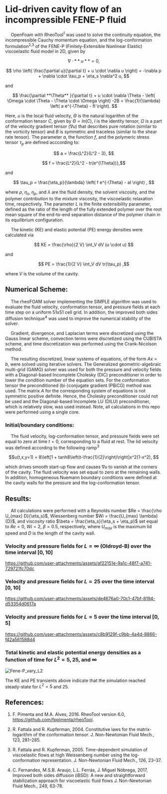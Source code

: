 # **Lid-driven cavity flow of an incompressible FENE-P fluid**

&emsp; OpenFoam with RheoTool<sup>1</sup> was used to solve the continuity equation, the incompressible Cauchy momentum equation, and the log-conformation formulation<sup>2,3</sup> of the FENE-P (Finitely-Extensible Nonlinear Elastic) viscoelastic fluid model in 2D, given by

$$ \nabla \cdot  **u** = 0, $$

$$ \rho \left( \frac{\partial u}{\partial t} + u \cdot \nabla u \right) = -\nabla p + \nabla \cdot \tau_p + \eta_s \nabla^2 u, $$

and 

$$ \frac{\partial **\Theta** }{\partial t} + u \cdot \nabla \Theta - \left( \Omega \cdot \Theta - \Theta \cdot \Omega \right) -2B 
			= \frac{1}{\lambda} \left( a e^{-\Theta} - fI \right). $$

Here, $u$ is the local fluid velocity, $\Theta$ is the natural logarithm of the conformation tensor $C$, given by $\Theta = ln(C)$, $I$ is the identity tensor,
$\Omega$ is a part of the velocity gradient tensor ($\nabla u$) that describes pure rotation (similar to the vorticity tensor) and $B$ is symmetric and traceless (similar to the shear rate tensor).
The parameter $a$, the function $f$, and the polymeric stress tensor $\tau_p$ are defined acccording to:

$$ a = \frac{L^2}{L^2 - 3}, $$

$$ f = \frac{L^2}{L^2 - tr(e^{\Theta})},$$

and 

$$ \tau_p = \frac{\eta_p}{\lambda} \left( f e^{-\Theta} - aI \right) , $$

where $\rho$, $\eta_s$, $\eta_p$, and $\lambda$ are the fluid density, the solvent viscosity, and the polymer contribution to the mixture viscosity, 
the viscoelastic relaxation time, respectively. The parameter $L$ is the finite extensibility parameter, defined as the ratio of the length of the fully extended polymer over the root mean
square of the end-to-end separation distance of the polymer chain in its equilibrium configuration.

&emsp; The kinetic (KE) and elastic potential (PE) energy densities were calculated via

$$ KE = \frac{\rho}{2 V} \int_V dV (u \cdot u) $$

and 

$$ PE = \frac{1}{2 V} \int_V dV tr(\tau_p) ,$$

where $V$ is the volume of the cavity.

## **Numerical Scheme:**
&emsp; The rheoFOAM solver implementing the SIMPLE algorithm was used to evaluate the fluid velocity, conformation tensor, and pressure fields at each time step on a uniform 51x51 cell grid.
In addition, the improved both sides diffusion technique<sup>4</sup> was used to improve the numerical stability of the solver.

&emsp; Gradient, divergence, and Laplacian terms were discretized using the Gauss linear scheme, convection terms were discretized using the CUBISTA scheme,
and time discretization was performed using the Crank-Nicolson method.

&emsp; The resulting discretized, linear systems of equations, of the form $Ax = b$, were solved using iterative solvers. The Generalized geometric-algebraic multi-grid (GAMG) solver was used for both the pressure and 
velocity fields with a Diagonal-based Incomplete Cholesky (DIC) preconditioner in order to lower the condition number of the equation sets. For the conformation tensor the preconditioned 
(bi-)conjugate gradient (PBiCG) method was used. The matrix $A$ for the corresponding system of equations is not symmetric positive definite. Hence, the Cholesky preconditioner could not be used and the
Diagonal-based Incomplete LU (DILU) preconditioner, which is relatively slow, was used instead. Note, all calculations in this repo were performed using a single core.

### **Initial/boundary conditions:**
&emsp; The fluid velocity, log-conformation tensor, and pressure fields were set equal to zero at time $t = 0$, corresponding to a fluid at rest.
The lid velocity was defined according to the following ramp<sup>3</sup>

$$u(t,x,y=1) = 8\left[1 + tanh8\left(t-\frac{1}{2}\right)\right]x^2(1-x^2), $$

which drives smooth start-up flow and causes $\nabla u$ to vanish at the corners of the cavity. The fluid velocity was set equal to zero at the remaining walls. 
In addition, homogeneous Nuemann boundary conditions were defined at the cavity walls for the pressure and the log-conformation tensor. 

## **Results**:
&emsp; All calculations were performed with a Reynolds number $Re = \frac{\rho U_{max} D}{\eta_s}$, Wiessenberg number $Wi = \frac{U_{max} \lambda}{D}$, 
and viscosity ratio $\beta = \frac{\eta_s}{\eta_s + \eta_p}$ set equal to $Re = 0$, $Wi = 2$, $\beta = 0.5$, respectively, where $U_{max}$ is the maximum lid speed and $D$ is the length of the cavity wall.

### **Velocity and pressure fields for $L = \infty$ (Oldroyd-B) over the time interval $[0, 10]$**

https://github.com/user-attachments/assets/af22151e-9a1c-48f7-a741-729721fc70dc

### **Velocity and pressure fields for $L = 25$ over the time interval $[0, 10]$**

https://github.com/user-attachments/assets/de4676a0-70c1-47bf-8194-d53354d0617a

### **Velocity and pressure fields for $L = 5$ over the time interval $[0, 5]$**

https://github.com/user-attachments/assets/c8b9129f-c9bb-4a4d-8866-f42a561588d4

### **Total kinetic and elastic potential energy densities as a function of time for $L^2 = 5, 25,$ and $\infty$**

![Fene-P_vary_L2](https://github.com/user-attachments/assets/fc54c1de-52ff-4131-95e5-bf193920e8a6)

The KE and PE transients above indicate that the simulation reached steady-state for $L^2 = 5$ and $25$.

## **References**:

1.	F. Pimenta and M.A. Alves, 2016. RheoTool version 6.0, https://github.com/fppimenta/rheoTool.

2.	R. Fattala and R. Kupferman, 2004. Constitutive laws for the matrix-logarithm of the conformation tensor.
		J. Non-Newtonian Fluid Mech., 123, 281–285.

3.	R. Fattala and R. Kupferman, 2005. Time-dependent simulation of viscoelastic flows at high Weissenberg
		number using the log-conformation representation. J. Non-Newtonian Fluid Mech., 126, 23–37.

4.	 C. Fernandes, M.S.B. Araujo, L.L. Ferrás, J. Miguel Nóbrega, 2017, 
		Improved both sides diffusion (iBSD): A new and straightforward stabilization approach for viscoelastic fluid flows
		J. Non-Newtonian Fluid Mech., 249, 63-78.
